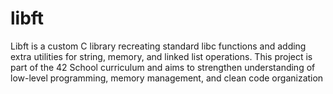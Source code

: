# libft
Libft is a custom C library recreating standard libc functions and adding extra utilities for string, memory, and linked list operations. This project is part of the 42 School curriculum and aims to strengthen understanding of low-level programming, memory management, and clean code organization